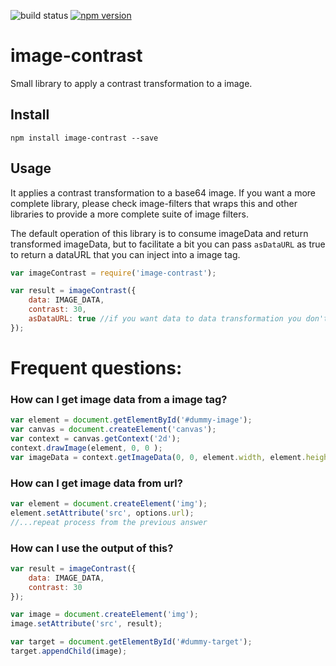 ![build status](https://travis-ci.org/canastro/image-contrast.svg?branch=master)
[![npm version](https://badge.fury.io/js/image-contrast.svg)](https://badge.fury.io/js/image-contrast)

# image-contrast

Small library to apply a contrast transformation to a image.

## Install

```
npm install image-contrast --save
```

## Usage
It applies a contrast transformation to a base64 image. If you want a more complete library, please check image-filters that wraps this and other libraries to provide a more complete suite of image filters.

The default operation of this library is to consume imageData and return transformed imageData, but to facilitate a bit you can pass `asDataURL` as true to return a dataURL that you can inject into a image tag.

```js
var imageContrast = require('image-contrast');

var result = imageContrast({
    data: IMAGE_DATA,
    contrast: 30,
    asDataURL: true //if you want data to data transformation you don't need to include this
});
```

# Frequent questions:
### How can I get image data from a image tag?

```js
var element = document.getElementById('#dummy-image');
var canvas = document.createElement('canvas');
var context = canvas.getContext('2d');
context.drawImage(element, 0, 0 );
var imageData = context.getImageData(0, 0, element.width, element.height);
```

### How can I get image data from url?

```js
var element = document.createElement('img');
element.setAttribute('src', options.url);
//...repeat process from the previous answer
```

### How can I use the output of this?

```js
var result = imageContrast({
    data: IMAGE_DATA,
    contrast: 30
});

var image = document.createElement('img');
image.setAttribute('src', result);

var target = document.getElementById('#dummy-target');
target.appendChild(image);
```
